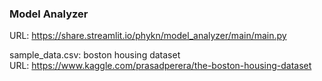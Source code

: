 ### Model Analyzer
URL: https://share.streamlit.io/phykn/model_analyzer/main/main.py  

sample_data.csv: boston housing dataset  
URL: https://www.kaggle.com/prasadperera/the-boston-housing-dataset
